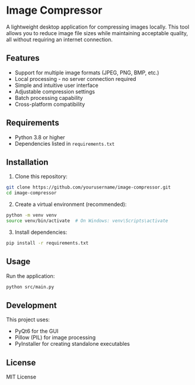 # Image Compressor

A lightweight desktop application for compressing images locally. This tool allows you to reduce image file sizes while maintaining acceptable quality, all without requiring an internet connection.

## Features

- Support for multiple image formats (JPEG, PNG, BMP, etc.)
- Local processing - no server connection required
- Simple and intuitive user interface
- Adjustable compression settings
- Batch processing capability
- Cross-platform compatibility

## Requirements

- Python 3.8 or higher
- Dependencies listed in `requirements.txt`

## Installation

1. Clone this repository:
```bash
git clone https://github.com/yourusername/image-compressor.git
cd image-compressor
```

2. Create a virtual environment (recommended):
```bash
python -m venv venv
source venv/bin/activate  # On Windows: venv\Scripts\activate
```

3. Install dependencies:
```bash
pip install -r requirements.txt
```

## Usage

Run the application:
```bash
python src/main.py
```

## Development

This project uses:
- PyQt6 for the GUI
- Pillow (PIL) for image processing
- PyInstaller for creating standalone executables

## License

MIT License 